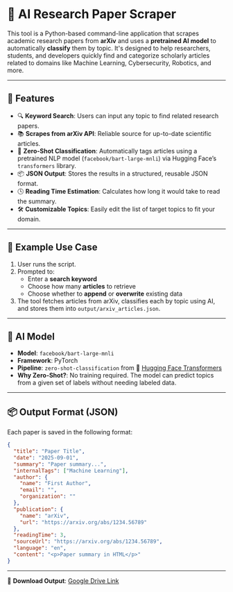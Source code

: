 # 🧠 AI Research Paper Scraper

This tool is a Python-based command-line application that scrapes academic research papers from **arXiv** and uses a **pretrained AI model** to automatically **classify** them by topic. It's designed to help researchers, students, and developers quickly find and categorize scholarly articles related to domains like Machine Learning, Cybersecurity, Robotics, and more.

---

## 🚀 Features

- 🔍 **Keyword Search**: Users can input any topic to find related research papers.
- 📚 **Scrapes from arXiv API**: Reliable source for up-to-date scientific articles.
- 🧠 **Zero-Shot Classification**: Automatically tags articles using a pretrained NLP model (`facebook/bart-large-mnli`) via Hugging Face’s `transformers` library.
- 📦 **JSON Output**: Stores the results in a structured, reusable JSON format.
- 🕓 **Reading Time Estimation**: Calculates how long it would take to read the summary.
- 🛠️ **Customizable Topics**: Easily edit the list of target topics to fit your domain.

---

## 🧪 Example Use Case

1. User runs the script.
2. Prompted to:
   - Enter a **search keyword**
   - Choose how many **articles** to retrieve
   - Choose whether to **append** or **overwrite** existing data
3. The tool fetches articles from arXiv, classifies each by topic using AI, and stores them into `output/arxiv_articles.json`.

---

## 🧠 AI Model

- **Model**: `facebook/bart-large-mnli`
- **Framework**: PyTorch
- **Pipeline**: `zero-shot-classification` from 🤗 [Hugging Face Transformers](https://huggingface.co/transformers/)
- **Why Zero-Shot?**: No training required. The model can predict topics from a given set of labels without needing labeled data.

---

## 📦 Output Format (JSON)

Each paper is saved in the following format:

```json
{
  "title": "Paper Title",
  "date": "2025-09-01",
  "summary": "Paper summary...",
  "internalTags": ["Machine Learning"],
  "author": {
    "name": "First Author",
    "email": "",
    "organization": ""
  },
  "publication": {
    "name": "arXiv",
    "url": "https://arxiv.org/abs/1234.56789"
  },
  "readingTime": 3,
  "sourceUrl": "https://arxiv.org/abs/1234.56789",
  "language": "en",
  "content": "<p>Paper summary in HTML</p>"
}
````

---

📁 **Download Output**:
[Google Drive Link](https://drive.google.com/file/d/1_KEGaMbHUt0Mk_cRIQyxhgC4Iu6Z2QWS/view)


